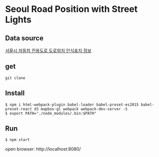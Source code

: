 # Seoul Road Position with Street Lights



## Data source

[서울시 자동차 전용도로 도로위치 인식표지 정보](http://data.seoul.go.kr/openinf/sheetview.jsp?infId=OA-2733&tMenu=11)


## get

```
git clone 
```


## Install

```
$ npm i html-webpack-plugin babel-loader babel-preset-es2015 babel-preset-react d3 mapbox-gl webpack webpack-dev-server -S
$ export PATH="./node_modules/.bin:$PATH"
```


## Run
```
$ npm start
```
open browser: http://localhost:8080/


